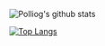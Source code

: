 
![Polliog's github stats](https://github-readme-stats.vercel.app/api?username=Polliog&show_icons=true&theme=dracula)

[![Top Langs](https://github-readme-stats.vercel.app/api/top-langs/?username=polliog&layout=compact)](https://github.com/polliog/github-readme-stats)
